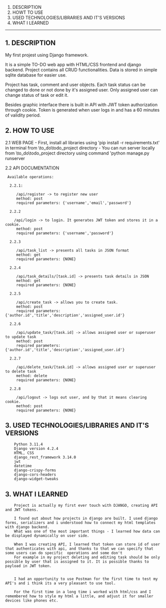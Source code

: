 1. DESCRIPTION
2. HOWT TO USE
3. USED TECHNOLOGIES/LIBRARIES AND IT'S VERSIONS
4. WHAT I LEARNED
________________________________________

## 1. DESCRIPTION
  My first projest using Django framework.
  
  It is a simple TO-DO web app with HTML/CSS frontend and django backend. 
  Project contains all CRUD functionalities. Data is stored in simple sqlite database for easier use.
  
  Project has task, comment and user objects. Each task status can be changed to done or not done by it's assigned user.
  Only assigned user can change status of task or edit it.
  
  Besides graphic interface there is built in API with JWT token authorization through cookie. Token is generated when user logs in and has a 60 minutes of validity period.

## 2. HOW TO USE
   
   2.1 WEB PAGE
     - First, install all libraries using 'pip install -r requirements.txt' in terminal from \to_do\todo_project directory
     - You can run server locally from \to_do\todo_project directory using command 'python manage.py runserver
       
   2.2 API DOCUMENTATION
   
     Available operations:

      2.2.1:
   
         /api/register -> to register new user
         method: post
         required parameters: {'username','email','password'}
       
      2.2.2

        /api/login -> to login. It generates JWT token and stores it in a cookie.
         method: post
         required parameters: {'username','password'}
   
      2.2.3

         /api/task_list -> presents all tasks in JSON format
         method: get
         required parameters: {NONE}
   
      2.2.4

         /api/task_details/[task.id] -> presents task details in JSON
         method: get
         required parameters: {NONE}
   
      2.2.5

         /api/create_task -> allows you to create task.
         method: post
         required parameters: {'author.id','title','description','assigned_user.id'}
   
      2.2.6

         /api/update_task/[task.id] -> allows assigned user or superuser to update task
         method: post
         required parameters: {'author.id','title','description','assigned_user.id'}
   
      2.2.7

         /api/delete_task/[task.id] -> allows assigned user or superuser to delete task
         method: delete
         required parameters: {NONE}
   
      2.2.8

         /api/logout -> logs out user, and by that it means clearing cookie.
         method: post
         required parameters: {NONE}

  ## 3. USED TECHNOLOGIES/LIBRARIES AND IT'S VERSIONS


        Python 3.11.4
        Django version 4.2.4
        HTML, CSS
        django_rest_framework 3.14.0
        jwt
        datetime
        django-crispy-forms
        django-cors-headers
        django-widget-tweaks
      
  ## 3. WHAT I LEARNED 

        Project is actually my first ever touch with DJANGO, creating API and JWT tokens. 

        I found out about how projects in django are built. I used django forms, serializers and i understood how to connect my html templates with django backend.
        What was one of the most important things - I learned how data can be displayed dynamically on user side.
        
        When I was creating API, I learned that token can store id of user that authenticates with api, and thanks to that we can specify that some users can do specific  operations and some don't
        For example in my project deleting and editing task should be only possible by user that is assigned to it. It is possible thanks to payload in JWT token.


        I had an opportunity to use Postman for the first time to test my API's and i think its a very pleasant to use tool.

        For the first time in a long time i worked with html/css and I remembered how to style my html a little, and adjust it for smaller devices like phones etc.

        
         
  
    
     
  
